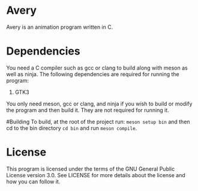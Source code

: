 # Avery
Avery is an animation program written in C.

# Dependencies
You need a C compiler such as gcc or clang to build along with meson as well as ninja. The following dependencies are required for running the program:
1. GTK3

You only need meson, gcc or clang, and ninja if you wish to build or modify the program and then build it. They are not required for running it.

#Building
To build, at the root of the project run: `meson setup bin` and then cd to the bin directory `cd bin` and run `meson compile`.

# License
This program is licensed under the terms of the GNU General Public License version 3.0. See LICENSE for more details about the license and how you can follow it.
